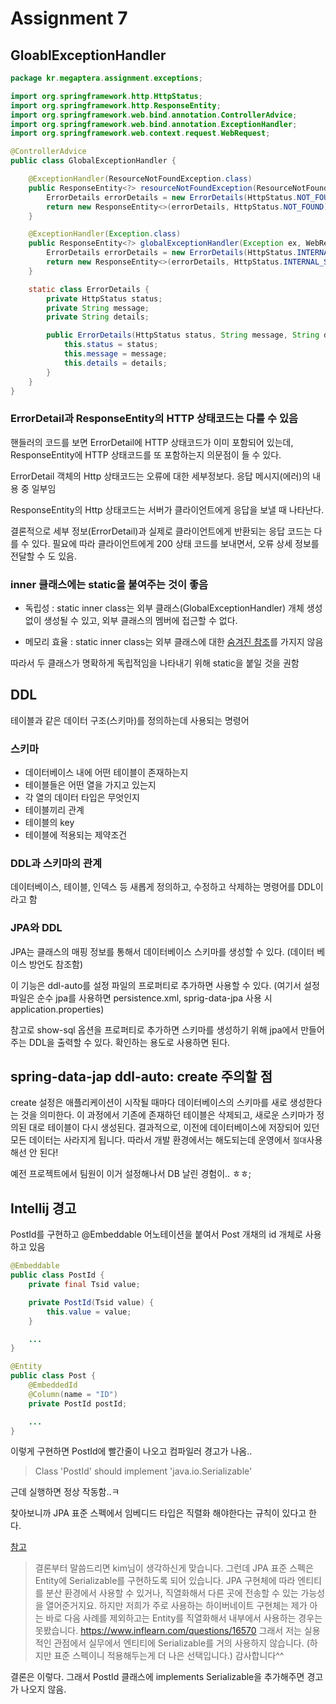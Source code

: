 # Assignment 7

## GloablExceptionHandler

```java
package kr.megaptera.assignment.exceptions;

import org.springframework.http.HttpStatus;
import org.springframework.http.ResponseEntity;
import org.springframework.web.bind.annotation.ControllerAdvice;
import org.springframework.web.bind.annotation.ExceptionHandler;
import org.springframework.web.context.request.WebRequest;

@ControllerAdvice
public class GlobalExceptionHandler {

    @ExceptionHandler(ResourceNotFoundException.class)
    public ResponseEntity<?> resourceNotFoundException(ResourceNotFoundException e, WebRequest webRequest) {
        ErrorDetails errorDetails = new ErrorDetails(HttpStatus.NOT_FOUND, e.getMessage(), webRequest.getDescription(false));
        return new ResponseEntity<>(errorDetails, HttpStatus.NOT_FOUND);
    }

    @ExceptionHandler(Exception.class)
    public ResponseEntity<?> globalExceptionHandler(Exception ex, WebRequest request) {
        ErrorDetails errorDetails = new ErrorDetails(HttpStatus.INTERNAL_SERVER_ERROR, ex.getMessage(), request.getDescription(false));
        return new ResponseEntity<>(errorDetails, HttpStatus.INTERNAL_SERVER_ERROR);
    }

    static class ErrorDetails {
        private HttpStatus status;
        private String message;
        private String details;

        public ErrorDetails(HttpStatus status, String message, String details) {
            this.status = status;
            this.message = message;
            this.details = details;
        }
    }
}

```

### ErrorDetail과 ResponseEntity의 HTTP 상태코드는 다를 수 있음

핸들러의 코드를 보면 ErrorDetail에 HTTP 상태코드가 이미 포함되어 있는데, ResponseEntity에 HTTP 상태코드를 또 포함하는지 의문점이 들 수 있다.

ErrorDetail 객체의 Http 상태코드는 오류에 대한 세부정보다. 응답 메시지(에러)의 내용 중 일부임

ResponseEntity의 Http 상태코드는 서버가 클라이언트에게 응답을 보낼 때 나타난다.

결론적으로 세부 정보(ErrorDetail)과 실제로 클라이언트에게 반환되는 응답 코드는 다를 수 있다. 필요에 따라 클라이언트에게 200 상태 코드를 보내면서, 오류 상세 정보를 전달할 수 도 있음.

### inner 클래스에는 static을 붙여주는 것이 좋음

- 독립성 : static inner class는 외부 클래스(GlobalExceptionHandler) 개체 생성 없이 생성될 수 있고, 외부 클래스의 멤버에 접근할 수 없다.

- 메모리 효율 : static inner class는 외부 클래스에 대한 [숨겨진 참조](https://saranganjana.medium.com/non-static-inner-classes-in-java-f9b05dbe3f57)를 가지지 않음

따라서 두 클래스가 명확하게 독립적임을 나타내기 위해 static을 붙일 것을 권함

## DDL

테이블과 같은 데이터 구조(스키마)를 정의하는데 사용되는 명령어

### 스키마

- 데이터베이스 내에 어떤 테이블이 존재하는지
- 테이블들은 어떤 열을 가지고 있는지
- 각 열의 데이터 타입은 무엇인지
- 테이블끼리 관계
- 테이블의 key
- 테이블에 적용되는 제약조건

### DDL과 스키마의 관계

데이터베이스, 테이블, 인덱스 등 새롭게 정의하고, 수정하고 삭제하는 명령어를 DDL이라고 함

### JPA와 DDL

JPA는 클래스의 매핑 정보를 통해서 데이터베이스 스키마를 생성할 수 있다. (데이터 베이스 방언도 참조함)

이 기능은 ddl-auto를 설정 파일의 프로퍼티로 추가하면 사용할 수 있다. (여기서 설정 파일은 순수 jpa를 사용하면 persistence.xml, sprig-data-jpa 사용 시 application.properties)

참고로 show-sql 옵션을 프로퍼티로 추가하면 스키마를 생성하기 위해 jpa에서 만들어주는 DDL을 출력할 수 있다. 확인하는 용도로 사용하면 된다.

## spring-data-jap ddl-auto: create 주의할 점

create 설정은 애플리케이션이 시작될 때마다 데이터베이스의 스키마를 새로 생성한다는 것을 의미한다. 이 과정에서 기존에 존재하던 테이블은 삭제되고, 새로운 스키마가 정의된 대로 테이블이 다시 생성된다. 결과적으로, 이전에 데이터베이스에 저장되어 있던 모든 데이터는 사라지게 됩니다. 따라서 개발 환경에서는 해도되는데 운영에서 `절대`사용해선 안 된다!

예전 프로젝트에서 팀원이 이거 설정해나서 DB 날린 경험이.. ㅎㅎ;

## Intellij 경고

PostId를 구현하고 @Embeddable 어노테이션을 붙여서 Post 개채의 id 개체로 사용하고 있음

```java
@Embeddable
public class PostId {
    private final Tsid value;

    private PostId(Tsid value) {
        this.value = value;
    }

    ...
}
```

```java
@Entity
public class Post {
    @EmbeddedId
    @Column(name = "ID")
    private PostId postId;

    ...
}
```

이렇게 구현하면 PostId에 빨간줄이 나오고 컴파일러 경고가 나옴.. 
> Class 'PostId' should implement 'java.io.Serializable'

근데 실행하면 정상 작동함..ㅋ

찾아보니까 JPA 표준 스펙에서 임베디드 타입은 직렬화 해야한다는 규칙이 있다고 한다.

[참고](https://www.inflearn.com/questions/17117/serializable-질문-드립니다)

> 결론부터 말씀드리면 kim님이 생각하신게 맞습니다. 그런데 JPA 표준 스펙은 Entity에 Serializable를 구현하도록 되어 있습니다. JPA 구현체에 따라 엔티티를 분산 환경에서 사용할 수 있거나, 직열화해서 다른 곳에 전송할 수 있는 가능성을 열어준거지요. 하지만 저희가 주로 사용하는 하이버네이트 구현체는 제가 아는 바로 다음 사례를 제외하고는 Entity를 직열화해서 내부에서 사용하는 경우는 못봤습니다. https://www.inflearn.com/questions/16570 그래서 저는 실용적인 관점에서 실무에서 엔티티에 Serializable를 거의 사용하지 않습니다. (하지만 표준 스펙이니 적용해두는게 더 나은 선택입니다.) 감사합니다^^

결론은 이렇다. 그래서 PostId 클래스에 implements Serializable을 추가해주면 경고가 나오지 않음.
